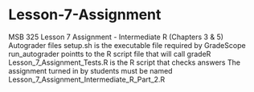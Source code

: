 # Lesson-7-Assignment
MSB 325 Lesson 7 Assignment - Intermediate R (Chapters 3 & 5) Autograder files
setup.sh is the executable file required by GradeScope
run_autograder pointts to the R script file that will call gradeR
Lesson_7_Assignment_Tests.R is the R script that checks answers
The assignment turned in by students must be named Lesson_7_Assignment_Intermediate_R_Part_2.R
